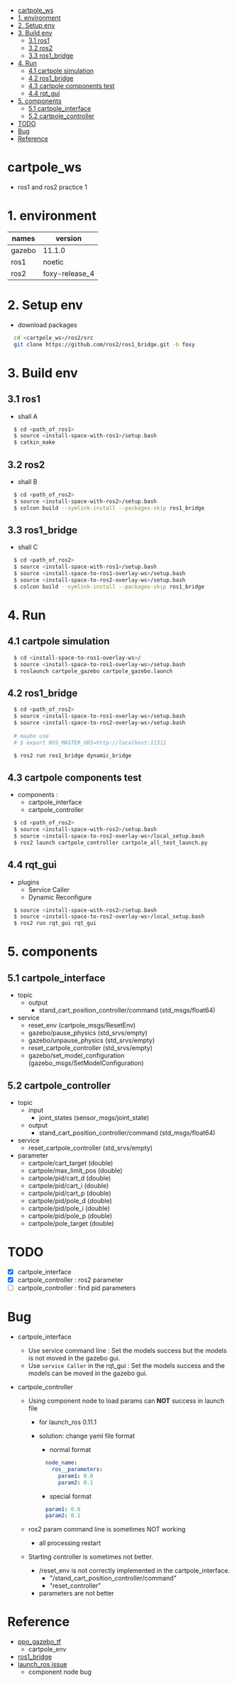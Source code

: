 <!-- TOC -->

- [cartpole_ws](#cartpole_ws)
- [1. environment](#1-environment)
- [2. Setup env](#2-setup-env)
- [3. Build env](#3-build-env)
  - [3.1 ros1](#31-ros1)
  - [3.2 ros2](#32-ros2)
  - [3.3 ros1_bridge](#33-ros1_bridge)
- [4. Run](#4-run)
  - [4.1 cartpole simulation](#41-cartpole-simulation)
  - [4.2 ros1_bridge](#42-ros1_bridge)
  - [4.3 cartpole components test](#43-cartpole-components-test)
  - [4.4 rqt_gui](#44-rqt_gui)
- [5. components](#5-components)
  - [5.1 cartpole_interface](#51-cartpole_interface)
  - [5.2 cartpole_controller](#52-cartpole_controller)
- [TODO](#todo)
- [Bug](#bug)
- [Reference](#reference)

<!-- /TOC -->

# cartpole_ws

* ros1 and ros2 practice 1

# 1. environment  
| names  | version        |
| ---    | ---            |
| gazebo | 11.1.0         |
| ros1   | noetic         |
| ros2   | foxy-release_4 |

# 2. Setup env  
* download packages  
  
```bash
  cd <cartpole_ws>/ros2/src
  git clone https://github.com/ros2/ros1_bridge.git -b foxy
```  
  
# 3. Build env  

## 3.1 ros1  
* shall A  

```bash
  $ cd <path_of_ros1>
  $ source <install-space-with-ros1>/setup.bash
  $ catkin_make
```  

## 3.2 ros2  
* shall B  

```bash
  $ cd <path_of_ros2>
  $ source <install-space-with-ros2>/setup.bash
  $ colcon build --symlink-install --packages-skip ros1_bridge
```  

## 3.3 ros1_bridge  
* shall C  

```bash
  $ cd <path_of_ros2>
  $ source <install-space-with-ros1>/setup.bash
  $ source <install-space-to-ros1-overlay-ws>/setup.bash
  $ source <install-space-to-ros2-overlay-ws>/setup.bash
  $ colcon build --symlink-install --packages-skip ros1_bridge
```

# 4. Run

## 4.1 cartpole simulation  

```bash
  $ cd <install-space-to-ros1-overlay-ws>/
  $ source <install-space-to-ros1-overlay-ws>/setup.bash
  $ roslaunch cartpole_gazebo cartpole_gazebo.launch
```  

## 4.2 ros1_bridge

```bash
  $ cd <path_of_ros2>
  $ source <install-space-to-ros1-overlay-ws>/setup.bash
  $ source <install-space-to-ros2-overlay-ws>/setup.bash
  
  # maybe use
  # $ export ROS_MASTER_URI=http://localhost:11311

  $ ros2 run ros1_bridge dynamic_bridge
```  

## 4.3 cartpole components test
* components :
  * cartpole_interface
  * cartpole_controller

```bash
  $ cd <path_of_ros2>
  $ source <install-space-with-ros2>/setup.bash
  $ source <install-space-to-ros2-overlay-ws>/local_setup.bash
  $ ros2 launch cartpole_controller cartpole_all_test_launch.py
```  

## 4.4 rqt_gui  
* plugins
  * Service Caller
  * Dynamic Reconfigure  

```bash
  $ source <install-space-with-ros2>/setup.bash
  $ source <install-space-to-ros2-overlay-ws>/local_setup.bash
  $ ros2 run rqt_gui rqt_gui
```

# 5. components

## 5.1 cartpole_interface  
* topic
  * output
    * stand_cart_position_controller/command (std_msgs/float64)
* service
  * reset_env (cartpole_msgs/ResetEnv)
  * gazebo/pause_physics (std_srvs/empty)
  * gazebo/unpause_physics (std_srvs/empty)
  * reset_cartpole_controller (std_srvs/empty)
  * gazebo/set_model_configuration (gazebo_msgs/SetModelConfiguration)

## 5.2 cartpole_controller  
* topic
  * input 
    * joint_states (sensor_msgs/joint_state)
  * output
    * stand_cart_position_controller/command (std_msgs/float64)
* service
  * reset_cartpole_controller (std_srvs/empty)
* parameter
  * cartpole/cart_target   (double)
  * cartpole/max_limit_pos (double)
  * cartpole/pid/cart_d    (double)
  * cartpole/pid/cart_i    (double)
  * cartpole/pid/cart_p    (double)
  * cartpole/pid/pole_d    (double)
  * cartpole/pid/pole_i    (double)
  * cartpole/pid/pole_p    (double)
  * cartpole/pole_target   (double)

# TODO  
  
- [x] cartpole_interface
- [x] cartpole_controller : ros2 parameter
- [ ] cartpole_controller : find pid parameters

# Bug
  * cartpole_interface
    * Use service command line : Set the models success but the models is not moved in the gazebo gui.
    * Use `service Caller` in the rqt_gui : Set the models success and the models can be moved in the gazebo gui.  
    
  * cartpole_controller 
    * Using component node to load params can **NOT** success in launch file  
      * for launch_ros 0.11.1
      * solution: change yaml file format
        * normal format
        ```yaml
          node_name:
            ros__parameters:
              param1: 0.0
              param2: 0.1
        ```  

        * special format
        ```yaml
          param1: 0.0
          param2: 0.1
        ```  
        
    * ros2 param command line is sometimes NOT working
      * all processing restart  
    
    * Starting controller is sometimes not better.
      * /reset_env is not correctly implemented in the cartpole_interface.
        * "/stand_cart_position_controller/command" 
        * "reset_controller"
      * parameters are not better 
    
# Reference

* [ppo_gazebo_tf](https://github.com/nav74neet/ppo_gazebo_tf)
  * cartpole_env
* [ros1_bridge](https://github.com/ros2/ros1_bridge)
* [launch_ros issue](https://github.com/ros2/launch_ros/issues/156#issuecomment-759644376)
  * component node bug 
  